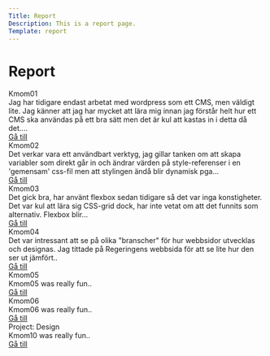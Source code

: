 ```yaml
---
Title: Report
Description: This is a report page.
Template: report
---
```


# Report

<div class="kmom-box">
  <div class="kmom-box header">Kmom01</div>
  <div class="kmom-box content">Jag har tidigare endast arbetat med wordpress som ett CMS, men väldigt lite. Jag känner att jag har mycket att lära mig innan jag förstår helt hur ett CMS ska användas på ett bra sätt men det är kul att kastas in i detta då det....</div>
  <div class="kmom-box footer">
    <a href="./report/kmom01" class="button">Gå till</a>
  </div>
</div>

<div class="kmom-box">
  <div class="kmom-box header">Kmom02</div>
  <div class="kmom-box content">Det verkar vara ett användbart verktyg, jag gillar tanken om att skapa variabler som direkt går in och ändrar värden på style-referenser i en 'gemensam' css-fil men att stylingen ändå blir dynamisk pga...</div>
  <div class="kmom-box footer">
    <a href="./report/kmom02" class="button">Gå till</a>
  </div>
</div>

<div class="kmom-box">
  <div class="kmom-box header">Kmom03</div>
  <div class="kmom-box content">Det gick bra, har använt flexbox sedan tidigare så det var inga konstigheter. Det var kul att lära sig CSS-grid dock, har inte vetat om att det funnits som alternativ. Flexbox blir...</div>
  <div class="kmom-box footer">
    <a href="./report/kmom03" class="button">Gå till</a>
  </div>
</div>

<div class="kmom-box">
  <div class="kmom-box header">Kmom04</div>
  <div class="kmom-box content">Det var intressant att se på olika "branscher" för hur webbsidor utvecklas och designas. Jag tittade på Regeringens webbsida för att se lite hur den ser ut jämfört..</div>
  <div class="kmom-box footer">
    <a href="./report/kmom04" class="button">Gå till</a>
  </div>
</div>

<div class="kmom-box">
  <div class="kmom-box header">Kmom05</div>
  <div class="kmom-box content">Kmom05 was really fun..</div>
  <div class="kmom-box footer">
    <a href="./report/kmom05" class="button">Gå till</a>
  </div>
</div>

<div class="kmom-box">
  <div class="kmom-box header">Kmom06</div>
  <div class="kmom-box content">Kmom06 was really fun..</div>
  <div class="kmom-box footer">
    <a href="./report/kmom06" class="button">Gå till</a>
  </div>
</div>

<div class="kmom-box project">
  <div class="kmom-box header">Project: Design</div>
  <div class="kmom-box content">Kmom10 was really fun..</div>
  <div class="kmom-box footer">
    <a href="./report/kmom10" class="button">Gå till</a>
  </div>
</div>
